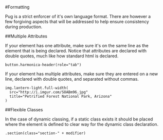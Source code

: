 #Formatting

Pug is a strict enforcer of it's own language format. There are however a few forgiving aspects that will be addressed to help ensure consistency during production.

##Multiple Attributes

If your element has one attribute, make sure it's on the same line as the element that is being declared. Notice that attributes are declared with double quotes, much like how standard html is declared.

```pug
button.harmonica-header(role="tab")
```

If your element has multiple attributes, make sure they are entered on a new line, declared with double quotes, and separated without commas.

```pug
img.lantern-light.full-width(
  src="http://i.imgur.com/SOABm96.jpg"
  title="Petrified Forest National Park, Arizona"
)
```

##Flexible Classes

In the case of dynamic classing, if a static class exists it should be placed where the element is defined to clear way for the dynamic class declaration.

```pug
.section(class="section-" + modifier)
```
